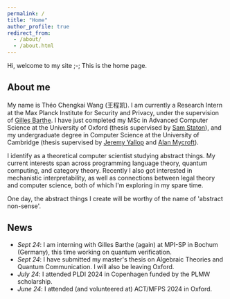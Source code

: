 ```yaml
---
permalink: /
title: "Home"
author_profile: true
redirect_from: 
  - /about/
  - /about.html
---
```


Hi, welcome to my site ;-; This is the home page.


About me
-------

My name is Théo Chengkai Wang (王程凯). I am currently a Research Intern at the Max Planck Institute for Security and Privacy, under the supervision of [Gilles Barthe](https://gbarthe.github.io/). I have just completed my MSc in Advanced Computer Science at the University of Oxford (thesis supervised by [Sam Staton](https://www.cs.ox.ac.uk/people/samuel.staton/main.html)), and my undergraduate degree in Computer Science at the University of Cambridge (thesis supervised by [Jeremy Yallop](https://www.cl.cam.ac.uk/~jdy22/) and [Alan Mycroft](https://www.cl.cam.ac.uk/~am21/)). 

I identify as a theoretical computer scientist studying abstract things. My current interests span across programming language theory, quantum computing, and category theory. Recently I also got interested in mechanistic interpretability, as well as connections between legal theory and computer science, both of which I'm exploring in my spare time. 

One day, the abstract things I create will be worthy of the name of 'abstract non-sense'.

News
-------
- _Sept 24_: I am interning with Gilles Barthe (again) at MPI-SP in Bochum (Germany), this time working on quantum verification.
- _Sept 24_: I have submitted my master's thesis on Algebraic Theories and Quantum Communication. I will also be leaving Oxford.
- _July 24_: I attended PLDI 2024 in Copenhagen funded by the PLMW scholarship.
- _June 24_: I attended (and volunteered at) ACT/MFPS 2024 in Oxford.
